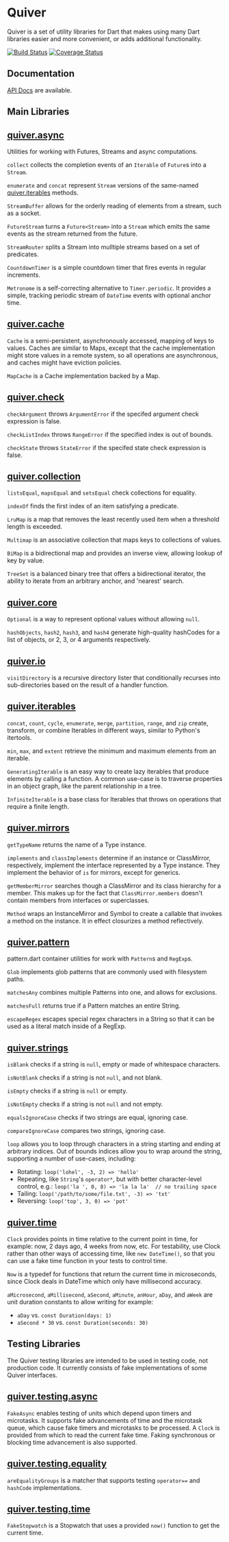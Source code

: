 Quiver
======

Quiver is a set of utility libraries for Dart that makes using many Dart
libraries easier and more convenient, or adds additional functionality.

[![Build Status](https://travis-ci.org/google/quiver-dart.svg?branch=master)](https://travis-ci.org/google/quiver-dart)
[![Coverage Status](https://img.shields.io/coveralls/google/quiver-dart.svg)](https://coveralls.io/r/google/quiver-dart)

## Documentation

[API Docs](https://pub.dev/documentation/quiver/latest/) are available.


Main Libraries
--------------

## [quiver.async][]

Utilities for working with Futures, Streams and async computations.

`collect` collects the completion events of an `Iterable` of `Future`s into a
`Stream`.

`enumerate` and `concat` represent `Stream` versions of the same-named
[quiver.iterables][] methods.

`StreamBuffer` allows for the orderly reading of elements from a stream, such
as a socket.

`FutureStream` turns a `Future<Stream>` into a `Stream` which emits the same
events as the stream returned from the future.

`StreamRouter` splits a Stream into mulltiple streams based on a set of
predicates.

`CountdownTimer` is a simple countdown timer that fires events in regular
increments.

`Metronome` is a self-correcting alternative to `Timer.periodic`. It provides
a simple, tracking periodic stream of `DateTime` events with optional anchor
time.

[quiver.async]: https://pub.dev/documentation/quiver/latest/quiver.async/quiver.async-library.html

## [quiver.cache][]

`Cache` is a semi-persistent, asynchronously accessed, mapping of keys to
values. Caches are similar to Maps, except that the cache implementation might
store values in a remote system, so all operations are asynchronous, and caches
might have eviction policies.

`MapCache` is a Cache implementation backed by a Map.

[quiver.cache]: https://pub.dev/documentation/quiver/latest/quiver.cache/quiver.cache-library.html

## [quiver.check][]

`checkArgument` throws `ArgumentError` if the specifed argument check expression
is false.

`checkListIndex` throws `RangeError` if the specified index is out of bounds.

`checkState` throws `StateError` if the specifed state check expression is
false.

[quiver.check]: https://pub.dev/documentation/quiver/latest/quiver.check/quiver.check-library.html

## [quiver.collection][]

`listsEqual`, `mapsEqual` and `setsEqual` check collections for equality.

`indexOf` finds the first index of an item satisfying a predicate.

`LruMap` is a map that removes the least recently used item when a threshold
length is exceeded.

`Multimap` is an associative collection that maps keys to collections of
values.

`BiMap` is a bidirectional map and provides an inverse view, allowing
lookup of key by value.

`TreeSet` is a balanced binary tree that offers a bidirectional iterator,
the ability to iterate from an arbitrary anchor, and 'nearest' search.

[quiver.collection]: https://pub.dev/documentation/quiver/latest/quiver.collection/quiver.collection-library.html

## [quiver.core][]

`Optional` is a way to represent optional values without allowing `null`.

`hashObjects`, `hash2`, `hash3`, and `hash4` generate high-quality hashCodes for
a list of objects, or 2, 3, or 4 arguments respectively.

[quiver.core]: https://pub.dev/documentation/quiver/latest/quiver.core/quiver.core-library.html

## [quiver.io][]

`visitDirectory` is a recursive directory lister that conditionally recurses
into sub-directories based on the result of a handler function.

[quiver.io]: https://pub.dev/documentation/quiver/latest/quiver.io/quiver.io-library.html

## [quiver.iterables][]

`concat`, `count`, `cycle`, `enumerate`, `merge`, `partition`, `range`, and
`zip` create, transform, or combine Iterables in different ways, similar to
Python's itertools.

`min`, `max`, and `extent` retrieve the minimum and maximum elements from an
iterable.

`GeneratingIterable` is an easy way to create lazy iterables that produce
elements by calling a function. A common use-case is to traverse properties in
an object graph, like the parent relationship in a tree.

`InfiniteIterable` is a base class for Iterables that throws on operations that
require a finite length.

[quiver.iterables]: https://pub.dev/documentation/quiver/latest/quiver.iterables/quiver.iterables-library.html

## [quiver.mirrors][]

`getTypeName` returns the name of a Type instance.

`implements` and `classImplements` determine if an instance or ClassMirror,
respectively, implement the interface represented by a Type instance. They
implement the behavior of `is` for mirrors, except for generics.

`getMemberMirror` searches though a ClassMirror and its class hierarchy for
a member. This makes up for the fact that `ClassMirror.members` doesn't
contain members from interfaces or superclasses.

`Method` wraps an InstanceMirror and Symbol to create a callable that invokes
a method on the instance. It in effect closurizes a method reflectively.

[quiver.mirrors]: https://pub.dev/documentation/quiver/latest/quiver.mirrors/quiver.mirrors-library.html

## [quiver.pattern][]

pattern.dart container utilities for work with `Pattern`s and `RegExp`s.

`Glob` implements glob patterns that are commonly used with filesystem paths.

`matchesAny` combines multiple Patterns into one, and allows for exclusions.

`matchesFull` returns true if a Pattern matches an entire String.

`escapeRegex` escapes special regex characters in a String so that it can be
used as a literal match inside of a RegExp.

[quiver.pattern]: https://pub.dev/documentation/quiver/latest/quiver.pattern/quiver.pattern-library.html

## [quiver.strings][]

`isBlank` checks if a string is `null`, empty or made of whitespace characters.

`isNotBlank` checks if a string is not `null`, and not blank.

`isEmpty` checks if a string is `null` or empty.

`isNotEmpty` checks if a string is not `null` and not empty.

`equalsIgnoreCase` checks if two strings are equal, ignoring case.

`compareIgnoreCase` compares two strings, ignoring case.

`loop` allows you to loop through characters in a string starting and ending at
arbitrary indices. Out of bounds indices allow you to wrap around the string,
supporting a number of use-cases, including:

  * Rotating: `loop('lohel', -3, 2) => 'hello'`
  * Repeating, like `String`'s `operator*`, but with better character-level
    control, e.g.: `loop('la ', 0, 8) => 'la la la'  // no trailing space`
  * Tailing: `loop('/path/to/some/file.txt', -3) => 'txt'`
  * Reversing: `loop('top', 3, 0) => 'pot'`

[quiver.strings]: https://pub.dev/documentation/quiver/latest/quiver.strings/quiver.strings-library.html

## [quiver.time][]

`Clock` provides points in time relative to the current point in time, for
example: now, 2 days ago, 4 weeks from now, etc. For testability, use Clock
rather than other ways of accessing time, like `new DateTime()`, so that you
can use a fake time function in your tests to control time.

`Now` is a typedef for functions that return the current time in microseconds,
since Clock deals in DateTime which only have millisecond accuracy.

`aMicrosecond`, `aMillisecond`, `aSecond`, `aMinute`, `anHour`, `aDay`, and
`aWeek` are unit duration constants to allow writing for example:

* `aDay` vs. `const Duration(days: 1)`
* `aSecond * 30` vs. `const Duration(seconds: 30)`

[quiver.time]: https://pub.dev/documentation/quiver/latest/quiver.time/quiver.time-library.html


Testing Libraries
-----------------

The Quiver testing libraries are intended to be used in testing code, not
production code. It currently consists of fake implementations of some Quiver
interfaces.

## [quiver.testing.async][]

`FakeAsync` enables testing of units which depend upon timers and microtasks.
It supports fake advancements of time and the microtask queue, which cause fake
timers and microtasks to be processed. A `Clock` is provided from which to read
the current fake time.  Faking synchronous or blocking time advancement is also
supported.

[quiver.testing.async]: https://pub.dev/documentation/quiver/latest/quiver.testing.async/quiver.testing.async-library.html

## [quiver.testing.equality][]

`areEqualityGroups` is a matcher that supports testing `operator==` and
`hashCode` implementations.

[quiver.testing.equality]: https://pub.dev/documentation/quiver/latest/quiver.testing.equality/quiver.testing.equality-library.html

## [quiver.testing.time][]

`FakeStopwatch` is a Stopwatch that uses a provided `now()` function to get the
current time.

[quiver.testing.time]: https://pub.dev/documentation/quiver/latest/quiver.testing.time/quiver.testing.time-library.html
